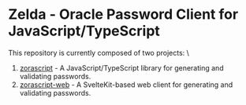 # Zelda - Oracle Password Client for JavaScript/TypeScript

This repository is currently composed of two projects: \
1. [zorascript](./packages/zorascript) - A JavaScript/TypeScript library for generating and validating passwords.
2. [zorascript-web](./clients/www) - A SvelteKit-based web client for generating and validating passwords.